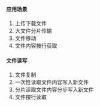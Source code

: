 #### 应用场景
1. 上传下载文件
2. 大文件分片传输
3. 文件移动
4. 文件内容按行获取

#### 文件读写
1. 文件复制
2. 一次性读取文件内容写入新文件
3. 分片读取文件内容分步写入新文件
4. 文件按行读取